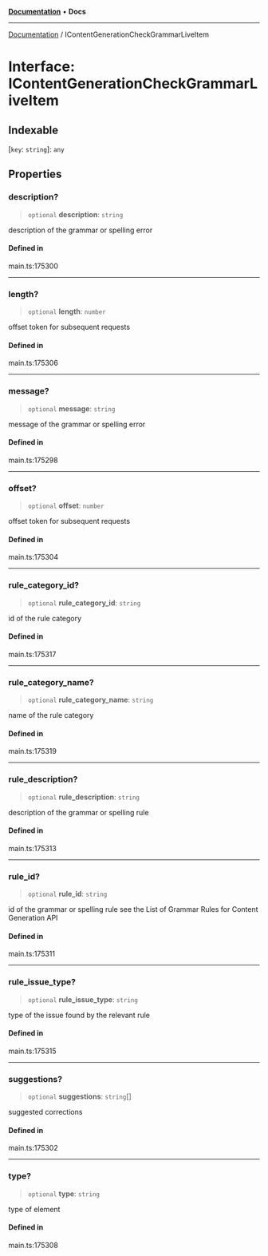 [**Documentation**](../README.md) • **Docs**

***

[Documentation](../globals.md) / IContentGenerationCheckGrammarLiveItem

# Interface: IContentGenerationCheckGrammarLiveItem

## Indexable

 \[`key`: `string`\]: `any`

## Properties

### description?

> `optional` **description**: `string`

description of the grammar or spelling error

#### Defined in

main.ts:175300

***

### length?

> `optional` **length**: `number`

offset token for subsequent requests

#### Defined in

main.ts:175306

***

### message?

> `optional` **message**: `string`

message of the grammar or spelling error

#### Defined in

main.ts:175298

***

### offset?

> `optional` **offset**: `number`

offset token for subsequent requests

#### Defined in

main.ts:175304

***

### rule\_category\_id?

> `optional` **rule\_category\_id**: `string`

id of the rule category

#### Defined in

main.ts:175317

***

### rule\_category\_name?

> `optional` **rule\_category\_name**: `string`

name of the rule category

#### Defined in

main.ts:175319

***

### rule\_description?

> `optional` **rule\_description**: `string`

description of the grammar or spelling rule

#### Defined in

main.ts:175313

***

### rule\_id?

> `optional` **rule\_id**: `string`

id of the grammar or spelling rule
see the List of Grammar Rules for Content Generation API

#### Defined in

main.ts:175311

***

### rule\_issue\_type?

> `optional` **rule\_issue\_type**: `string`

type of the issue found by the relevant rule

#### Defined in

main.ts:175315

***

### suggestions?

> `optional` **suggestions**: `string`[]

suggested corrections

#### Defined in

main.ts:175302

***

### type?

> `optional` **type**: `string`

type of element

#### Defined in

main.ts:175308
